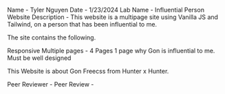 Name - Tyler Nguyen
Date - 1/23/2024
Lab Name - Influential Person Website
Description - This website is a multipage site using Vanilla JS and Tailwind, on a person that has been influential to me. 

The site contains the following.

Responsive
Multiple pages - 4 Pages
1 page why Gon is influential to me.
Must be well designed 

This Website is about Gon Freecss from Hunter x Hunter.

Peer Reviewer -
Peer Review -

